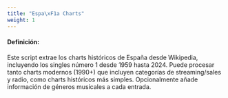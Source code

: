 ```yaml
---
title: "Espa\xF1a Charts"
weight: 1
---
```


#### Definición:

Este script extrae los charts históricos de España desde Wikipedia, incluyendo los singles número 1 desde 1959 hasta 2024. Puede procesar tanto charts modernos (1990+) que incluyen categorías de streaming/sales y radio, como charts históricos más simples. Opcionalmente añade información de géneros musicales a cada entrada.

